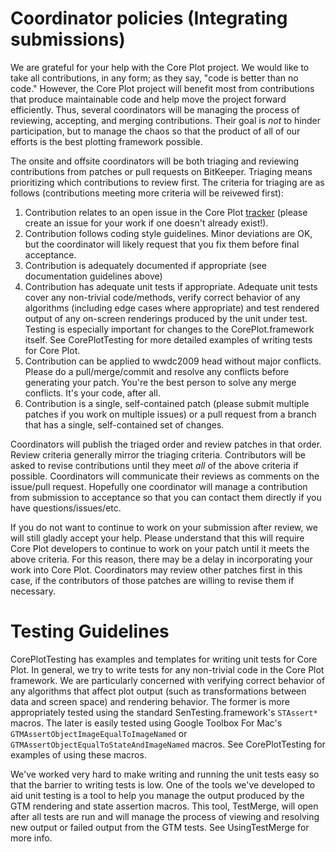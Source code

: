 # Coordinator policies (Integrating submissions) #

We are grateful for your help with the Core Plot project. We would like to take all contributions, in any form; as they say, "code is better than no code." However, the Core Plot project will benefit most from contributions that produce maintainable code and help move the project forward efficiently. Thus, several coordinators will be managing the process of reviewing, accepting, and merging contributions. Their goal is _not_ to hinder participation, but to manage the chaos so that the product of all of our efforts is the best plotting framework possible.

The onsite and offsite coordinators will be both triaging and reviewing contributions from patches or pull requests on BitKeeper. Triaging means prioritizing which contributions to review first. The criteria for triaging are as follows (contributions meeting more criteria will be reivewed first):

  1. Contribution relates to an open issue in the Core Plot [tracker](http://code.google.com/p/core-plot/issues/list) (please create an issue for your work if one doesn't already exist!).
  1. Contribution follows coding style guidelines. Minor deviations are OK, but the coordinator will likely request that you fix them before final acceptance.
  1. Contribution is adequately documented if appropriate (see documentation guidelines above)
  1. Contribution has adequate unit tests if appropriate. Adequate unit tests cover any non-trivial code/methods, verify correct behavior of any algorithms (including edge cases where appropriate) and test rendered output of any on-screen renderings produced by the unit under test. Testing is especially important for changes to the CorePlot.framework itself. See CorePlotTesting for more detailed examples of writing tests for Core Plot.
  1. Contribution can be applied to wwdc2009 head without major conflicts. Please do a pull/merge/commit and resolve any conflicts before generating your patch. You're the best person to solve any merge conflicts. It's your code, after all.
  1. Contribution is a single, self-contained patch (please submit multiple patches if you work on multiple issues) or a pull request from a branch that has a single, self-contained set of changes.



Coordinators will publish the triaged order and review patches in that order. Review criteria generally mirror the triaging criteria. Contributors will be asked to revise contributions until they meet _all_ of the above criteria if possible. Coordinators will communicate their reviews as comments on the issue/pull request. Hopefully one coordinator will manage a contribution from submission to acceptance so that you can contact them directly if you have questions/issues/etc.

If you do not want to continue to work on your submission after review, we will still gladly accept your help. Please understand that this will require Core Plot developers to continue to work on your patch until it meets the above criteria. For this reason, there may be a delay in incorporating your work into Core Plot. Coordinators may review other patches first in this case, if the contributors of those patches are willing to revise them if necessary.

# Testing Guidelines #

CorePlotTesting has examples and templates for writing unit tests for Core Plot. In general, we try to write tests for any non-trivial code in the Core Plot framework. We are particularly concerned with verifying correct behavior of any algorithms that affect plot output (such as transformations between data and screen space) and rendering behavior. The former is more appropriately tested using the standard SenTesting.framework's `STAssert*` macros. The later is easily tested using Google Toolbox For Mac's `GTMAssertObjectImageEqualToImageNamed` or `GTMAssertObjectEqualToStateAndImageNamed` macros. See CorePlotTesting for examples of using these macros.

We've worked very hard to make writing and running the unit tests easy so that the barrier to writing tests is low. One of the tools we've developed to aid unit testing is a tool to help you manage the output produced by the GTM rendering and state assertion macros. This tool, TestMerge, will open after all tests are run and will manage the process of viewing and resolving new output or failed output from the GTM tests. See UsingTestMerge for more info.